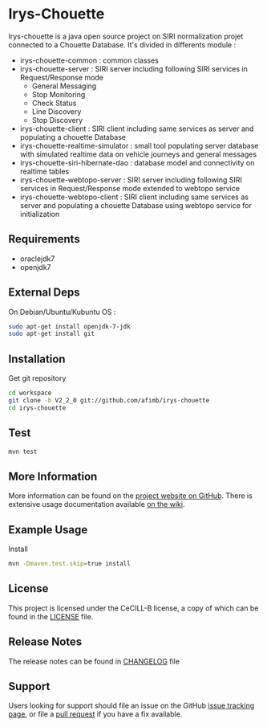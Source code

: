 # Irys-Chouette

Irys-chouette is a java open source project on SIRI normalization projet connected to a Chouette Database. It's divided in differents module :
* irys-chouette-common : common classes
* irys-chouette-server : SIRI server including following SIRI services in Request/Response mode
  * General Messaging
  * Stop Monitoring
  * Check Status
  * Line Discovery
  * Stop Discovery
* irys-chouette-client : SIRI client including same services as server and populating a chouette Database
* irys-chouette-realtime-simulator : small tool populating server database with simulated realtime data on vehicle journeys and general messages
* irys-chouette-siri-hibernate-dao : database model and connectivity on realtime tables
* irys-chouette-webtopo-server : SIRI server including following SIRI services in Request/Response mode extended to webtopo service
* irys-chouette-webtopo-client :  SIRI client including same services as server and populating a chouette Database  using webtopo service for initialization

Requirements
------------

* oraclejdk7
* openjdk7

External Deps
-------------
On Debian/Ubuntu/Kubuntu OS :
```sh
sudo apt-get install openjdk-7-jdk
sudo apt-get install git
```

Installation
------------

Get git repository
```sh
cd workspace
git clone -b V2_2_0 git://github.com/afimb/irys-chouette
cd irys-chouette
```

Test
----

```sh
mvn test
```

More Information
----------------

More information can be found on the [project website on GitHub](.).
There is extensive usage documentation available [on the wiki](../../wiki).

Example Usage
-------------

Install
```sh
mvn -Dmaven.test.skip=true install
```

License
-------

This project is licensed under the CeCILL-B license, a copy of which can be found in the [LICENSE](./LICENSE.md) file.

Release Notes
-------------

The release notes can be found in [CHANGELOG](./CHANGELOG.md) file

Support
-------

Users looking for support should file an issue on the GitHub [issue tracking page](../../issues), or file a [pull request](../../pulls) if you have a fix available.
